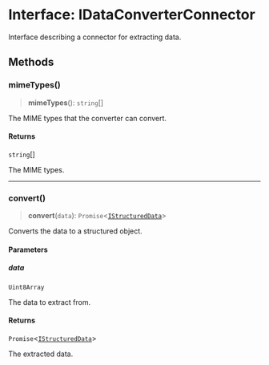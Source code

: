 # Interface: IDataConverterConnector

Interface describing a connector for extracting data.

## Methods

### mimeTypes()

> **mimeTypes**(): `string`[]

The MIME types that the converter can convert.

#### Returns

`string`[]

The MIME types.

***

### convert()

> **convert**(`data`): `Promise`\<[`IStructuredData`](IStructuredData.md)\>

Converts the data to a structured object.

#### Parameters

##### data

`Uint8Array`

The data to extract from.

#### Returns

`Promise`\<[`IStructuredData`](IStructuredData.md)\>

The extracted data.
